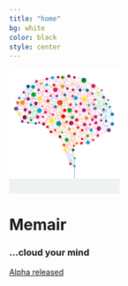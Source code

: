 ```yaml
---
title: "home"
bg: white
color: black
style: center
---
```


<span class="fa-stack subtlecircle" style="font-size:110px; background:rgba(120,150,150,0.1)">
  <img src="img/favicon.png">
</span>

# Memair

### …cloud your mind

<span id="banner">
  <a href="#alpha" class="bg-blue">
    Alpha released
  </a>
</span>
